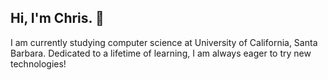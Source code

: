 ## Hi, I'm Chris. 👋

I am currently studying computer science at University of California, Santa Barbara. Dedicated to a lifetime of learning, I am always eager to try new technologies!
